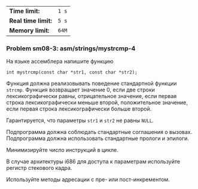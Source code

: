 |                      |       |
|----------------------|-------|
| **Time limit:**      | `1 s` |
| **Real time limit:** | `5 s` |
| **Memory limit:**    | `64M` |


### Problem sm08-3: asm/strings/mystrcmp-4

На языке ассемблера напишите функцию

    
    
    int mystrcmp(const char *str1, const char *str2);

Функция должна реализовывать поведение стандартной функции
`strcmp`. Функция возвращает значение 0, если две строки
лексикографически равны, отрицательное значение, если первая
строка лексикографически меньше второй, положительное значение,
если первая строка лексикографически больше второй.

Гарантируется, что параметры `str1` и `str2` не равны `NULL`.

Подпрограмма должна соблюдать стандартные соглашения о вызовах.
Подпрограмма должна использовать стандартные прологи и эпилоги.

Минимизируйте число инструкций в цикле.

В случае архитектуры i686 для доступа к параметрам используйте
регистр стекового кадра.

Используйте методы адресации с пре- или пост-инкрементом.

